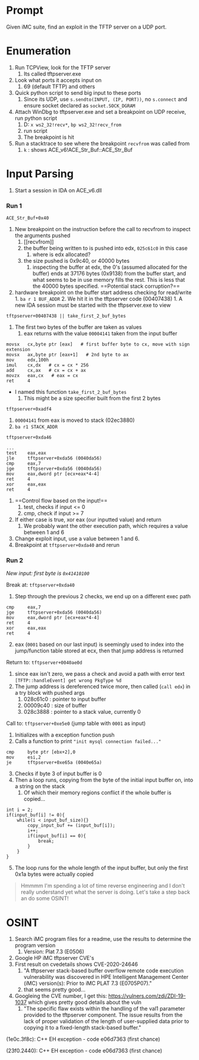# Prompt
Given iMC suite, find an exploit in the TFTP server on a UDP port.

# Enumeration
1. Run TCPView, look for the TFTP server
	1. Its called tftpserver.exe
2. Look what ports it accepts input on
	1. 69 (default TFTP) and others
3. Quick python script to send big input to these ports
	1.  Since its UDP, use `s.sendto(INPUT, (IP, PORT))`, no `s.connect` and ensure socket declared as `socket.SOCK_DGRAM`
4. Attach WinDbg to tftpserver.exe and set a breakpoint on UDP receive, run python script
	1. D: `x ws2_32!recv*`, `bp ws2_32!recv_from`
	2. run script
	3. The breakpoint is hit
5. Run a stacktrace to see where the breakpoint `recvfrom` was called from
	1. `k` : shows ACE_v6!ACE_Str_Buf::ACE_Str_Buf

# Input Parsing
1. Start a session in IDA on ACE_v6.dll
### Run 1
`ACE_Str_Buf+0x40`
1. New breakpoint on the instruction before the call to recvfrom to inspect the arguments pushed
	1. [[recvfrom]]
	2. the buffer being written to is pushed into edx, `025c61c0` in this case
		1. where is edx allocated?
	3. the size pushed is 0x9c40, or 40000 bytes
		1. inspecting the buffer at edx, the 0's (assumed allocated for the buffer) ends at 37176 bytes (0x9138) from the buffer start, and what seems to be in use memory fills the rest. This is less that the 40000 bytes specified. ==Potential stack corruption?==
2. hardware breakpoint on the buffer start address checking for read/write
		1. `ba r 1 BUF_ADDR`
		2. We hit it in the tftpserver code (00407438)
			1. A new IDA session must be started with the tftpserver.exe to view

`tftpserver+00407438 || take_first_2_buf_bytes`
1. The first two bytes of the buffer are taken as values 
	1. eax returns with the value `00004141` taken from the input buffer
```
movsx   cx,byte ptr [eax]   # first buffer byte to cx, move with sign extension
movsx   ax,byte ptr [eax+1]   # 2nd byte to ax
mov     edx,100h
imul    cx,dx   # cx = cx * 256
add     cx,ax   # cx = cx + ax
movzx   eax,cx   # eax = cx
ret     4
```
- I named this function `take_first_2_buf_bytes`
	1. This might be a size specifier built from the first 2 bytes

`tftpserver+0xadf4`
1. `00004141` from eax is moved to stack (02ec3880)
2. `ba r1 STACK_ADDR`

`tftpserver+0xda46`
```
...
test    eax,eax
jle     tftpserver+0xda56 (0040da56)
cmp     eax,7
jge     tftpserver+0xda56 (0040da56)
mov     eax,dword ptr [ecx+eax*4-4]
ret     4
xor     eax,eax
ret     4
```
1. ==Control flow based on the input!==
	1. test, checks if input <= 0
	2. cmp, check if input >= 7
2. If either case is true, xor eax (our inputted value) and return
	1. We probably want the other execution path, which requires a value between 1 and 6
3. Change exploit input, use a value between 1 and 6.
4. Breakpoint at `tftpserver+0xda40` and rerun

### Run 2
*New input: first byte is `0x41410100`*  

Break at: `tftpserver+0xda40`
1. Step through the previous 2 checks, we end up on a different exec path
```
cmp     eax,7
jge     tftpserver+0xda56 (0040da56)
mov     eax,dword ptr [ecx+eax*4-4]
ret     4
xor     eax,eax
ret     4
```
2. eax (`0001` based on our last input) is seemingly used to index into the jump/function table stored at ecx, then that jump address is returned

Return to: `tftpserver+0040ae0d`
1. since eax isn't zero, we pass a check and avoid a path with error text `[TFTP::handleEvent] get wrong PkgType %d`
2. The jump address is dereferenced twice more, then called (`call edx`) in a try block with pushed args
	1. 028c61c0 : pointer to input buffer
	2. 00009c40 : size of buffer
	3. 028c3888 : pointer to a stack value, currently 0

Call to: `tftpserver+0xe5e0` (jump table with `0001` as input)
1. Initializes with a exception function push
2. Calls a function to print `"init mysql connection failed..."`
```
cmp     byte ptr [ebx+2],0
mov     esi,2
je      tftpserver+0xe65a (0040e65a)
```
3. Checks if byte 3 of input buffer is 0
4. Then a loop runs, copying from the byte of the initial input buffer on, into a string on the stack
	1. Of which their memory regions conflict if the whole buffer is copied...
```
int i = 2;
if(input_buf[i] != 0){
	while(i < input_buf_size){}
		copy_input_buf += (input_buf[i]);
		i++;
		if(input_buf[i] == 0){
			break;
		}
	}
}
```
5. The loop runs for the whole length of the input buffer, but only the first 0x1a bytes were actually copied

> Hmmmm I'm spending a lot of time reverse engineering and I don't really understand yet what the server is doing. Let's take a step back an do some OSINT!

# OSINT
1. Search iMC program files for a readme, use the results to determine the program version
	1. Version: Plat 7.3 (E0506)
2. Google HP iMC tftpserver CVE's
3. First result on cvedetails shows CVE-2020-24646
	1. "A tftpserver stack-based buffer overflow remote code execution vulnerability was discovered in HPE Intelligent Management Center (iMC) version(s): Prior to iMC PLAT 7.3 (E0705P07)."
	2. that seems pretty good...
5. Googleing the CVE number, I get this: https://vulners.com/zdi/ZDI-19-1037 which gives pretty good details about the vuln
	1. "The specific flaw exists within the handling of the val1 parameter provided to the tftpserver component. The issue results from the lack of proper validation of the length of user-supplied data prior to copying it to a fixed-length stack-based buffer."


(1e0c.3f8c): C++ EH exception - code e06d7363 (first chance)

(23f0.2440): C++ EH exception - code e06d7363 (first chance)
